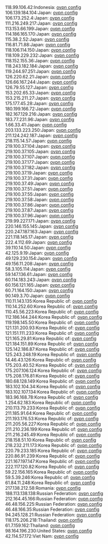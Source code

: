 118.99.106.42:Indonesia: [ovpn config](vpn/118_99_106_42.ovpn)  
106.139.184.104:Japan: [ovpn config](vpn/106_139_184_104.ovpn)  
106.173.252.4:Japan: [ovpn config](vpn/106_173_252_4.ovpn)  
111.216.249.217:Japan: [ovpn config](vpn/111_216_249_217.ovpn)  
113.153.66.199:Japan: [ovpn config](vpn/113_153_66_199.ovpn)  
114.186.165.170:Japan: [ovpn config](vpn/114_186_165_170.ovpn)  
115.38.2.52:Japan: [ovpn config](vpn/115_38_2_52.ovpn)  
116.81.71.88:Japan: [ovpn config](vpn/116_81_71_88.ovpn)  
118.106.114.150:Japan: [ovpn config](vpn/118_106_114_150.ovpn)  
118.109.229.232:Japan: [ovpn config](vpn/118_109_229_232.ovpn)  
118.152.155.36:Japan: [ovpn config](vpn/118_152_155_36.ovpn)  
118.243.182.184:Japan: [ovpn config](vpn/118_243_182_184.ovpn)  
119.244.97.251:Japan: [ovpn config](vpn/119_244_97_251.ovpn)  
126.220.62.21:Japan: [ovpn config](vpn/126_220_62_21.ovpn)  
126.66.167.244:Japan: [ovpn config](vpn/126_66_167_244.ovpn)  
126.79.55.127:Japan: [ovpn config](vpn/126_79_55_127.ovpn)  
153.202.65.33:Japan: [ovpn config](vpn/153_202_65_33.ovpn)  
153.215.211.27:Japan: [ovpn config](vpn/153_215_211_27.ovpn)  
175.177.45.28:Japan: [ovpn config](vpn/175_177_45_28.ovpn)  
180.199.166.72:Japan: [ovpn config](vpn/180_199_166_72.ovpn)  
182.167.129.216:Japan: [ovpn config](vpn/182_167_129_216.ovpn)  
183.77.231.96:Japan: [ovpn config](vpn/183_77_231_96.ovpn)  
1.66.33.41:Japan: [ovpn config](vpn/1_66_33_41.ovpn)  
203.133.223.250:Japan: [ovpn config](vpn/203_133_223_250.ovpn)  
211.124.242.187:Japan: [ovpn config](vpn/211_124_242_187.ovpn)  
218.115.14.57:Japan: [ovpn config](vpn/218_115_14_57.ovpn)  
219.100.37.104:Japan: [ovpn config](vpn/219_100_37_104.ovpn)  
219.100.37.105:Japan: [ovpn config](vpn/219_100_37_105.ovpn)  
219.100.37.107:Japan: [ovpn config](vpn/219_100_37_107.ovpn)  
219.100.37.177:Japan: [ovpn config](vpn/219_100_37_177.ovpn)  
219.100.37.182:Japan: [ovpn config](vpn/219_100_37_182.ovpn)  
219.100.37.19:Japan: [ovpn config](vpn/219_100_37_19.ovpn)  
219.100.37.31:Japan: [ovpn config](vpn/219_100_37_31.ovpn)  
219.100.37.49:Japan: [ovpn config](vpn/219_100_37_49.ovpn)  
219.100.37.51:Japan: [ovpn config](vpn/219_100_37_51.ovpn)  
219.100.37.55:Japan: [ovpn config](vpn/219_100_37_55.ovpn)  
219.100.37.58:Japan: [ovpn config](vpn/219_100_37_58.ovpn)  
219.100.37.86:Japan: [ovpn config](vpn/219_100_37_86.ovpn)  
219.100.37.87:Japan: [ovpn config](vpn/219_100_37_87.ovpn)  
219.100.37.96:Japan: [ovpn config](vpn/219_100_37_96.ovpn)  
219.99.227.171:Japan: [ovpn config](vpn/219_99_227_171.ovpn)  
220.146.155.145:Japan: [ovpn config](vpn/220_146_155_145.ovpn)  
220.247.187.163:Japan: [ovpn config](vpn/220_247_187_163.ovpn)  
221.118.145.17:Japan: [ovpn config](vpn/221_118_145_17.ovpn)  
222.4.112.69:Japan: [ovpn config](vpn/222_4_112_69.ovpn)  
39.110.14.50:Japan: [ovpn config](vpn/39_110_14_50.ovpn)  
42.125.9.19:Japan: [ovpn config](vpn/42_125_9_19.ovpn)  
49.129.230.154:Japan: [ovpn config](vpn/49_129_230_154.ovpn)  
49.156.11.208:Japan: [ovpn config](vpn/49_156_11_208.ovpn)  
58.3.105.114:Japan: [ovpn config](vpn/58_3_105_114.ovpn)  
59.147.136.61:Japan: [ovpn config](vpn/59_147_136_61.ovpn)  
60.114.183.243:Japan: [ovpn config](vpn/60_114_183_243.ovpn)  
60.156.121.165:Japan: [ovpn config](vpn/60_156_121_165.ovpn)  
60.71.164.150:Japan: [ovpn config](vpn/60_71_164_150.ovpn)  
90.149.3.70:Japan: [ovpn config](vpn/90_149_3_70.ovpn)  
110.11.143.135:Korea Republic of: [ovpn config](vpn/110_11_143_135.ovpn)  
110.14.252.60:Korea Republic of: [ovpn config](vpn/110_14_252_60.ovpn)  
110.45.56.223:Korea Republic of: [ovpn config](vpn/110_45_56_223.ovpn)  
112.186.144.244:Korea Republic of: [ovpn config](vpn/112_186_144_244.ovpn)  
119.198.145.50:Korea Republic of: [ovpn config](vpn/119_198_145_50.ovpn)  
121.131.200.93:Korea Republic of: [ovpn config](vpn/121_131_200_93.ovpn)  
121.151.111.233:Korea Republic of: [ovpn config](vpn/121_151_111_233.ovpn)  
121.165.29.81:Korea Republic of: [ovpn config](vpn/121_165_29_81.ovpn)  
121.184.151.89:Korea Republic of: [ovpn config](vpn/121_184_151_89.ovpn)  
125.142.186.87:Korea Republic of: [ovpn config](vpn/125_142_186_87.ovpn)  
125.243.248.19:Korea Republic of: [ovpn config](vpn/125_243_248_19.ovpn)  
14.46.43.126:Korea Republic of: [ovpn config](vpn/14_46_43_126.ovpn)  
175.203.40.52:Korea Republic of: [ovpn config](vpn/175_203_40_52.ovpn)  
175.207.106.124:Korea Republic of: [ovpn config](vpn/175_207_106_124.ovpn)  
175.208.176.81:Korea Republic of: [ovpn config](vpn/175_208_176_81.ovpn)  
180.68.128.149:Korea Republic of: [ovpn config](vpn/180_68_128_149.ovpn)  
183.102.104.34:Korea Republic of: [ovpn config](vpn/183_102_104_34.ovpn)  
183.102.107.134:Korea Republic of: [ovpn config](vpn/183_102_107_134.ovpn)  
183.96.168.78:Korea Republic of: [ovpn config](vpn/183_96_168_78.ovpn)  
1.254.62.183:Korea Republic of: [ovpn config](vpn/1_254_62_183.ovpn)  
210.113.79.233:Korea Republic of: [ovpn config](vpn/210_113_79_233.ovpn)  
211.185.91.64:Korea Republic of: [ovpn config](vpn/211_185_91_64.ovpn)  
211.193.176.53:Korea Republic of: [ovpn config](vpn/211_193_176_53.ovpn)  
211.205.56.227:Korea Republic of: [ovpn config](vpn/211_205_56_227.ovpn)  
211.210.236.199:Korea Republic of: [ovpn config](vpn/211_210_236_199.ovpn)  
211.216.245.49:Korea Republic of: [ovpn config](vpn/211_216_245_49.ovpn)  
218.158.51.10:Korea Republic of: [ovpn config](vpn/218_158_51_10.ovpn)  
218.232.211.173:Korea Republic of: [ovpn config](vpn/218_232_211_173.ovpn)  
220.79.233.185:Korea Republic of: [ovpn config](vpn/220_79_233_185.ovpn)  
220.86.91.239:Korea Republic of: [ovpn config](vpn/220_86_91_239.ovpn)  
221.167.197.147:Korea Republic of: [ovpn config](vpn/221_167_197_147.ovpn)  
222.117.120.82:Korea Republic of: [ovpn config](vpn/222_117_120_82.ovpn)  
59.22.156.165:Korea Republic of: [ovpn config](vpn/59_22_156_165.ovpn)  
59.5.39.246:Korea Republic of: [ovpn config](vpn/59_5_39_246.ovpn)  
61.84.11.248:Korea Republic of: [ovpn config](vpn/61_84_11_248.ovpn)  
217.138.212.58:Romania: [ovpn config](vpn/217_138_212_58.ovpn)  
188.113.138.138:Russian Federation: [ovpn config](vpn/188_113_138_138.ovpn)  
212.164.45.166:Russian Federation: [ovpn config](vpn/212_164_45_166.ovpn)  
46.48.156.225:Russian Federation: [ovpn config](vpn/46_48_156_225.ovpn)  
46.48.166.35:Russian Federation: [ovpn config](vpn/46_48_166_35.ovpn)  
94.245.128.21:Russian Federation: [ovpn config](vpn/94_245_128_21.ovpn)  
118.175.206.218:Thailand: [ovpn config](vpn/118_175_206_218.ovpn)  
61.7.159.162:Thailand: [ovpn config](vpn/61_7_159_162.ovpn)  
98.164.196.230:United States: [ovpn config](vpn/98_164_196_230.ovpn)  
42.114.57.172:Viet Nam: [ovpn config](vpn/42_114_57_172.ovpn)  
